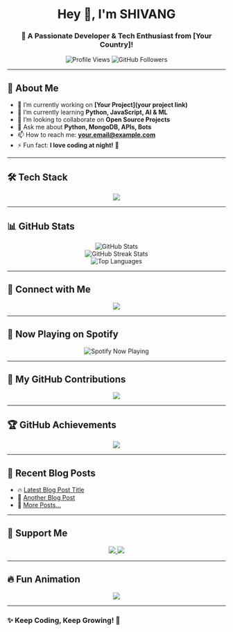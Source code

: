 <!-- Heading -->
<h1 align="center">Hey 👋, I'm SHIVANG </h1>
<h3 align="center">🚀 A Passionate Developer & Tech Enthusiast from [Your Country]!</h3>

<!-- Profile Views & Followers -->
<p align="center">
  <img src="https://komarev.com/ghpvc/?username=riteshxcoder&label=Profile%20Views&color=0e75b6&style=flat" alt="Profile Views" />
  <img src="https://img.shields.io/github/followers/riteshxcoder?label=Followers&style=social" alt="GitHub Followers" />
</p>

---

## 🌟 **About Me**  
- 🔭 I’m currently working on **[Your Project](your project link)**  
- 🌱 I’m currently learning **Python, JavaScript, AI & ML**  
- 👯 I’m looking to collaborate on **Open Source Projects**  
- 💬 Ask me about **Python, MongoDB, APIs, Bots**  
- 📫 How to reach me: **[your.email@example.com](email@example.com)**  
- ⚡ Fun fact: **I love coding at night!** 🌙  

---

## 🛠️ **Tech Stack**
<p align="center">
  <img src="https://skillicons.dev/icons?i=python,js,nodejs,mongodb,react,html,css,git,github,heroku,linux" />
</p>

---

## 📊 **GitHub Stats**  
<p align="center">
  <img src="https://github-readme-stats.vercel.app/api?username=riteshxcoder&show_icons=true&theme=tokyonight" alt="GitHub Stats" />
  <br>
  <img src="https://github-readme-streak-stats.herokuapp.com/?user=riteshxcoder&theme=tokyonight" alt="GitHub Streak Stats" />
  <br>
  <img src="https://github-readme-stats.vercel.app/api/top-langs/?username=riteshxcoder&layout=compact&theme=tokyonight" alt="Top Languages" />
</p>

---

## 🔗 **Connect with Me**  
<p align="center">
  <a href="https://t.me/Shivang_mishra_op"><img src="https://img.shields.io/badge/Telegram-2CA5E0?style=for-the-badge&logo=telegram&logoColor=white" /></a>


---

## 🎵 **Now Playing on Spotify**  
<p align="center">
  <img src="https://spotify-github-profile.vercel.app/api/view?uid=yourspotifyid&cover_image=true&theme=default" alt="Spotify Now Playing" />
</p>

---

## 🎯 **My GitHub Contributions**  
<p align="center">
  <img src="https://github-readme-activity-graph.vercel.app/graph?username=riteshxcoder&theme=react-dark&hide_border=true&area=true" />
</p>

---

## 🏆 **GitHub Achievements**  
<p align="center">
  <img src="https://github-profile-trophy.vercel.app/?username=riteshxcoder&theme=tokyonight&margin-w=10" />
</p>

---

## 📝 **Recent Blog Posts**
<!-- BLOG-POST-LIST:START -->
- 🔥 [Latest Blog Post Title](https://yourblog.com/post-link)
- 🧠 [Another Blog Post](https://yourblog.com/another-post)
- 🚀 [More Posts...](https://yourblog.com)
<!-- BLOG-POST-LIST:END -->

---

## 💖 **Support Me**  
<p align="center">
  <a href="https://www.buymeacoffee.com/yourusername">
    <img src="https://img.shields.io/badge/Buy%20Me%20A%20Coffee-F5EBC9?style=for-the-badge&logo=buy-me-a-coffee&logoColor=black" />
  </a>
  <a href="https://ko-fi.com/yourusername">
    <img src="https://img.shields.io/badge/Ko--fi-ff5f5f?style=for-the-badge&logo=ko-fi&logoColor=white" />
  </a>
</p>

---

## 🔥 **Fun Animation**
<p align="center">
  <img src="https://readme-typing-svg.demolab.com?font=Fira+Code&size=22&pause=1000&color=F70000&center=true&width=435&lines=Welcome+to+My+Profile!;I+Love+Coding+%26+Open+Source!;Let+%26+𝙍 𝙊 𝘽 𝜩 𝙍 𝙏+-𝐒 𝐇 𝐈 𝐕 𝐀 𝐍 𝐆 🜲 !" />
</p>

---

### **✨ Keep Coding, Keep Growing! 🚀**
